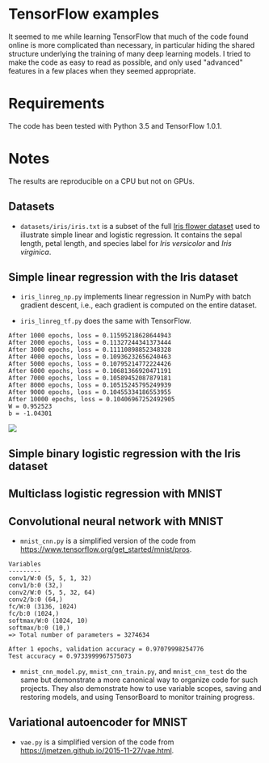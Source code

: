 # TensorFlow examples

It seemed to me while learning TensorFlow that much of the code found online is more complicated than necessary, in particular hiding the shared structure underlying the training of many deep learning models. I tried to make the code as easy to read as possible, and only used "advanced" features in a few places when they seemed appropriate.

# Requirements

The code has been tested with Python 3.5 and TensorFlow 1.0.1.

# Notes

The results are reproducible on a CPU but not on GPUs.

## Datasets

* `datasets/iris/iris.txt` is a subset of the full [Iris flower dataset](https://archive.ics.uci.edu/ml/datasets/Iris) used to illustrate simple linear and logistic regression. It contains the sepal length, petal length, and species label for _Iris versicolor_ and _Iris virginica_.

## Simple linear regression with the Iris dataset

* `iris_linreg_np.py` implements linear regression in NumPy with batch gradient descent, i.e., each gradient is computed on the entire dataset.

* `iris_linreg_tf.py` does the same with TensorFlow.

```
After 1000 epochs, loss = 0.11595218628644943
After 2000 epochs, loss = 0.11327244341373444
After 3000 epochs, loss = 0.11110898852348328
After 4000 epochs, loss = 0.10936232656240463
After 5000 epochs, loss = 0.10795214772224426
After 6000 epochs, loss = 0.10681366920471191
After 7000 epochs, loss = 0.10589452087879181
After 8000 epochs, loss = 0.10515245795249939
After 9000 epochs, loss = 0.10455334186553955
After 10000 epochs, loss = 0.10406967252492905
W = 0.952523
b = -1.04301
```

![](https://github.com/frsong/tf-examples/blob/master/figs/iris_linreg_tf.png)

## Simple binary logistic regression with the Iris dataset

## Multiclass logistic regression with MNIST

## Convolutional neural network with MNIST

* `mnist_cnn.py` is a simplified version of the code from https://www.tensorflow.org/get_started/mnist/pros.

```
Variables
---------
conv1/W:0 (5, 5, 1, 32)
conv1/b:0 (32,)
conv2/W:0 (5, 5, 32, 64)
conv2/b:0 (64,)
fc/W:0 (3136, 1024)
fc/b:0 (1024,)
softmax/W:0 (1024, 10)
softmax/b:0 (10,)
=> Total number of parameters = 3274634

After 1 epochs, validation accuracy = 0.97079998254776
Test accuracy = 0.9733999967575073
```

* `mnist_cnn_model.py`, `mnist_cnn_train.py`, and `mnist_cnn_test` do the same but demonstrate a more canonical way to organize code for such projects. They also demonstrate how to use variable scopes, saving and restoring models, and using TensorBoard to monitor training progress.

## Variational autoencoder for MNIST

* `vae.py` is a simplified version of the code from https://jmetzen.github.io/2015-11-27/vae.html.
